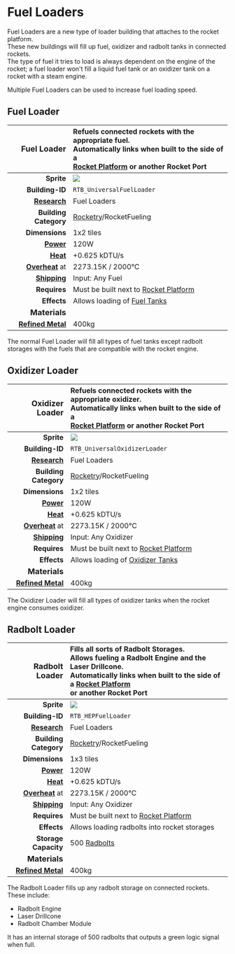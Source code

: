 # Fuel Loaders

Fuel Loaders are a new type of loader building that attaches to the rocket platform.</br>
These new buildings will fill up fuel, oxidizer and radbolt tanks in connected rockets.</br>
The type of fuel it tries to load is always dependent on the engine of the rocket; a fuel loader won't fill a liquid fuel tank or an oxidizer tank on a rocket with a steam engine.

Multiple Fuel Loaders can be used to increase fuel loading speed.

## Fuel Loader

|                                              <font size="+1">Fuel Loader</font> | Refuels connected rockets with the appropriate fuel.</br> Automatically links when built to the side of a<br> [Rocket Platform](https://oxygennotincluded.wiki.gg/wiki/Rocket_Platform) or another Rocket Port</td> |
| ------------------------------------------------------------------------------: | :------------------------------------------------------------------------------------------------------------------------------------------------------------------------------------------------------------------ |
|                                                                      **Sprite** | <img src="../images/fuel_loader.png">                                                                                                                                                                               |
|                                                                 **Building-ID** | `RTB_UniversalFuelLoader`                                                                                                                                                                                           |
|                 [**Research**](https://oxygennotincluded.wiki.gg/wiki/Research) | Fuel Loaders                                                                                                                                                                                                        |
|                                                           **Building Category** | [Rocketry](<https://oxygennotincluded.wiki.gg/wiki/Rocketry_(Building)>)/RocketFueling                                                                                                                              |
|                                                                  **Dimensions** | 1x2 tiles                                                                                                                                                                                                           |
|        [**Power**](https://oxygennotincluded.wiki.gg/wiki/Guide/Power_Circuits) | 120W                                                                                                                                                                                                                |
| [**Heat**](https://oxygennotincluded.wiki.gg/wiki/Guide/Temperature_Management) | +0.625 kDTU/s                                                                                                                                                                                                       |
|           [**Overheat**](https://oxygennotincluded.wiki.gg/wiki/Overheating) at | 2273.15K / 2000°C                                                                                                                                                                                                   |
|                   [**Shipping**](https://oxygennotincluded.wiki.gg/wiki/Piping) | Input: Any Fuel                                                                                                                                                                                                     |
|                                                                    **Requires** | Must be built next to [Rocket Platform](https://oxygennotincluded.wiki.gg/wiki/Rocket_Platform)                                                                                                                     |
|                                                                     **Effects** | Allows loading of [Fuel Tanks](<https://oxygennotincluded.wiki.gg/wiki/Rocketry_(Spaced_Out)#Fuel_tanks_and_Oxidizers>)                                                                                             |
|                                            <font size="+1">**Materials**</font> | <!-- -->                                                                                                                                                                                                            |
|       [**Refined Metal**](https://oxygennotincluded.wiki.gg/wiki/Refined_Metal) | 400kg                                                                                                                                                                                                               |

The normal Fuel Loader will fill all types of fuel tanks except radbolt storages with the fuels that are compatible with the rocket engine.</br>

## Oxidizer Loader

|                                          <font size="+1">Oxidizer Loader</font> | Refuels connected rockets with the appropriate oxidizer.</br> Automatically links when built to the side of a<br> [Rocket Platform](https://oxygennotincluded.wiki.gg/wiki/Rocket_Platform) or another Rocket Port</td> |
| ------------------------------------------------------------------------------: | :---------------------------------------------------------------------------------------------------------------------------------------------------------------------------------------------------------------------- |
|                                                                      **Sprite** | <img src="..../../../../img/buildings/oxidizer_loader.png">                                                                                                                                                             |
|                                                                 **Building-ID** | `RTB_UniversalOxidizerLoader`                                                                                                                                                                                           |
|                 [**Research**](https://oxygennotincluded.wiki.gg/wiki/Research) | Fuel Loaders                                                                                                                                                                                                            |
|                                                           **Building Category** | [Rocketry](<https://oxygennotincluded.wiki.gg/wiki/Rocketry_(Building)>)/RocketFueling                                                                                                                                  |
|                                                                  **Dimensions** | 1x2 tiles                                                                                                                                                                                                               |
|        [**Power**](https://oxygennotincluded.wiki.gg/wiki/Guide/Power_Circuits) | 120W                                                                                                                                                                                                                    |
| [**Heat**](https://oxygennotincluded.wiki.gg/wiki/Guide/Temperature_Management) | +0.625 kDTU/s                                                                                                                                                                                                           |
|           [**Overheat**](https://oxygennotincluded.wiki.gg/wiki/Overheating) at | 2273.15K / 2000°C                                                                                                                                                                                                       |
|                   [**Shipping**](https://oxygennotincluded.wiki.gg/wiki/Piping) | Input: Any Oxidizer                                                                                                                                                                                                     |
|                                                                    **Requires** | Must be built next to [Rocket Platform](https://oxygennotincluded.wiki.gg/wiki/Rocket_Platform)                                                                                                                         |
|                                                                     **Effects** | Allows loading of [Oxidizer Tanks](<https://oxygennotincluded.wiki.gg/wiki/Rocketry_(Spaced_Out)#Fuel_tanks_and_Oxidizers>)                                                                                             |
|                                            <font size="+1">**Materials**</font> | <!-- -->                                                                                                                                                                                                                |
|       [**Refined Metal**](https://oxygennotincluded.wiki.gg/wiki/Refined_Metal) | 400kg                                                                                                                                                                                                                   |

The Oxidizer Loader will fill all types of oxidizer tanks when the rocket engine consumes oxidizer.

## Radbolt Loader

|                                           <font size="+1">Radbolt Loader</font> | Fills all sorts of Radbolt Storages. </br>Allows fueling a Radbolt Engine and the Laser Drillcone.</br> Automatically links when built to the side of a [Rocket Platform](https://oxygennotincluded.wiki.gg/wiki/Rocket_Platform) </br>or another Rocket Port</td> |
| ------------------------------------------------------------------------------: | :----------------------------------------------------------------------------------------------------------------------------------------------------------------------------------------------------------------------------------------------------------------- |
|                                                                      **Sprite** | <img src="..../../../../img/buildings/radbolt_loader.png">                                                                                                                                                                                                         |
|                                                                 **Building-ID** | `RTB_HEPFuelLoader`                                                                                                                                                                                                                                                |
|                 [**Research**](https://oxygennotincluded.wiki.gg/wiki/Research) | Fuel Loaders                                                                                                                                                                                                                                                       |
|                                                           **Building Category** | [Rocketry](<https://oxygennotincluded.wiki.gg/wiki/Rocketry_(Building)>)/RocketFueling                                                                                                                                                                             |
|                                                                  **Dimensions** | 1x3 tiles                                                                                                                                                                                                                                                          |
|        [**Power**](https://oxygennotincluded.wiki.gg/wiki/Guide/Power_Circuits) | 120W                                                                                                                                                                                                                                                               |
| [**Heat**](https://oxygennotincluded.wiki.gg/wiki/Guide/Temperature_Management) | +0.625 kDTU/s                                                                                                                                                                                                                                                      |
|           [**Overheat**](https://oxygennotincluded.wiki.gg/wiki/Overheating) at | 2273.15K / 2000°C                                                                                                                                                                                                                                                  |
|                   [**Shipping**](https://oxygennotincluded.wiki.gg/wiki/Piping) | Input: Any Oxidizer                                                                                                                                                                                                                                                |
|                                                                    **Requires** | Must be built next to [Rocket Platform](https://oxygennotincluded.wiki.gg/wiki/Rocket_Platform)                                                                                                                                                                    |
|                                                                     **Effects** | Allows loading radbolts into rocket storages                                                                                                                                                                                                                       |
|                                                            **Storage Capacity** | 500 [Radbolts](https://oxygennotincluded.wiki.gg/wiki/Radbolt)                                                                                                                                                                                                     |
|                                            <font size="+1">**Materials**</font> | <!-- -->                                                                                                                                                                                                                                                           |
|       [**Refined Metal**](https://oxygennotincluded.wiki.gg/wiki/Refined_Metal) | 400kg                                                                                                                                                                                                                                                              |

The Radbolt Loader fills up any radbolt storage on connected rockets. These include:

<ul>
<li>Radbolt Engine</li>
<li>Laser Drillcone</li>
<li>Radbolt Chamber Module</li>
</ul>
It has an internal storage of 500 radbolts that outputs a green logic signal when full.
